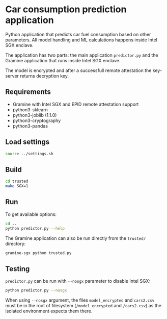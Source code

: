 # Car consumption prediction application

Python application that predicts car fuel consumption based on other parameters.
All model handling and ML calculations happens inside Intel SGX enclave.

The application has two parts: the main application `predictor.py` and the Gramine
application that runs inside Intel SGX enclave.

The model is encrypted and after a successfull remote attestation the key-server
returns decryption key.

## Requirements

- Gramine with Intel SGX and EPID remote attestation support
- python3-sklearn
- python3-joblib (1.1.0)
- python3-cryptography
- python3-pandas

## Load settings

```sh
source ../settings.sh
```

## Build

```sh
cd trusted
make SGX=1
```

## Run

To get available options:

```sh
cd ..
python predictor.py --help
```

The Gramine application can also be run directly from the `trusted/` directory:

```sh
gramine-sgx python trusted.py
```

## Testing

`predictor.py` can be run with `--nosgx` parameter to disable Intel SGX:

```sh
python predictor.py --nosgx
```

When using `--nosgx` argument, the files `model_encrypted` and `cars2.csv` must be
in the root of filesystem (`/model_encrypted` and `/cars2.csv`) as the isolated environment
expects them there.
